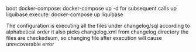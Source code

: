 boot docker-compose: docker-compose up -d
for subsequent calls up liquibase execute:
docker-compose up liquibase 


The configuration is executing all the files under changelog/sql according to alphabetical order
it also picks changelog.xml from changelog directory
the files are checkedsum, so changing file after execution will cause unrecoverable error



